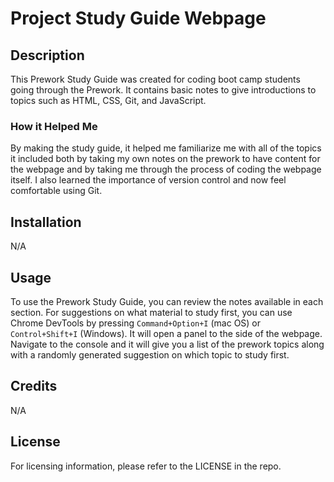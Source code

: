 # Project Study Guide Webpage

## Description
This Prework Study Guide was created for coding boot camp students going through the Prework. It contains basic notes to give introductions to topics such as HTML, CSS, Git, and JavaScript.
### How it Helped Me
By making the study guide, it helped me familiarize me with all of the topics it included both by taking my own notes on the prework to have content for the webpage and by taking me through the process of coding the webpage itself. I also learned the importance of version control and now feel comfortable using Git.

## Installation
N/A

## Usage
To use the Prework Study Guide, you can review the notes available in each section. For suggestions on what material to study first, you can use Chrome DevTools by pressing `Command+Option+I` (mac OS) or `Control+Shift+I` (Windows). It will open a panel to the side of the webpage. Navigate to the console and it will give you a list of the prework topics along with a randomly generated suggestion on which topic to study first.

## Credits
N/A

## License
For licensing information, please refer to the LICENSE in the repo.